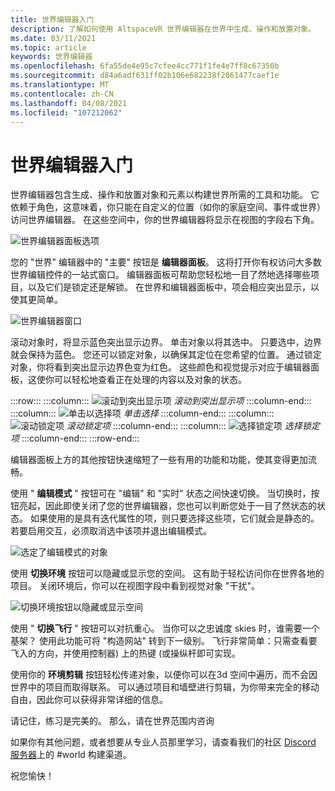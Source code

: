 ```yaml
---
title: 世界编辑器入门
description: 了解如何使用 AltspaceVR 世界编辑器在世界中生成、操作和放置对象。
ms.date: 03/11/2021
ms.topic: article
keywords: 世界编辑器
ms.openlocfilehash: 6fa55de4e95c7cfee4cc771f1fe4e7ff8c67350b
ms.sourcegitcommit: d84a6adf631ff02b106e682238f2861477caef1e
ms.translationtype: MT
ms.contentlocale: zh-CN
ms.lasthandoff: 04/08/2021
ms.locfileid: "107212062"
---
```

# <a name="getting-started-with-the-world-editor"></a>世界编辑器入门

世界编辑器包含生成、操作和放置对象和元素以构建世界所需的工具和功能。 它依赖于角色，这意味着，你只能在自定义的位置（如你的家庭空间、事件或世界）访问世界编辑器。 在这些空间中，你的世界编辑器将显示在视图的字段右下角。

![世界编辑器面板选项](images/world-editor-img-01.png)

您的 "世界" 编辑器中的 "主要" 按钮是 **编辑器面板**。 这将打开你有权访问大多数世界编辑控件的一站式窗口。 编辑器面板可帮助您轻松地一目了然地选择哪些项目，以及它们是锁定还是解锁。 在世界和编辑器面板中，项会相应突出显示，以使其更简单。 

![世界编辑器窗口](images/world-editor-img-02.png)

滚动对象时，将显示蓝色突出显示边界。 单击对象以将其选中。 只要选中，边界就会保持为蓝色。 您还可以锁定对象，以确保其定位在您希望的位置。 通过锁定对象，你将看到突出显示边界色变为红色。 这些颜色和视觉提示对应于编辑器面板，这使你可以轻松地查看正在处理的内容以及对象的状态。

:::row:::
    :::column:::
       ![滚动到突出显示项 ](images/world-editor-img-03.png) *滚动到突出显示项*
    :::column-end:::
    :::column:::
       ![单击以选择项 ](images/world-editor-img-04.png) *单击选择*
    :::column-end:::
    :::column:::
       ![滚动锁定项 ](images/world-editor-img-05.png) *滚动锁定项*
    :::column-end:::
    :::column:::
       ![选择锁定项 ](images/world-editor-img-06.png)
     *选择锁定项*
    :::column-end:::
:::row-end:::

编辑器面板上方的其他按钮快速缩短了一些有用的功能和功能，使其变得更加流畅。 

使用 " **编辑模式** " 按钮可在 "编辑" 和 "实时" 状态之间快速切换。 当切换时，按钮亮起，因此即使关闭了您的世界编辑器，您也可以判断您处于一目了然状态的状态。 如果使用的是具有迭代属性的项，则只要选择这些项，它们就会是静态的。 若要启用交互，必须取消选中该项并退出编辑模式。

![选定了编辑模式的对象](images/world-editor-img-07.png)

使用 **切换环境** 按钮可以隐藏或显示您的空间。 这有助于轻松访问你在世界各地的项目。 关闭环境后，你可以在视图字段中看到视觉对象 "干扰"。

![切换环境按钮以隐藏或显示空间](images/world-editor-img-08.png)

使用 " **切换飞行** " 按钮可以对抗重心。 当你可以之忠诚度 skies 时，谁需要一个基架？ 使用此功能可将 "构造网站" 转到下一级别。 飞行非常简单：只需查看要飞入的方向，并使用控制器) 上的热键 (或操纵杆即可实现。 

使用你的 **环境剪辑** 按钮轻松传递对象，以便你可以在3d 空间中遍历，而不会因世界中的项目而取得联系。 可以通过项目和墙壁进行剪辑，为你带来完全的移动自由，因此你可以获得非常详细的信息。  

请记住，练习是完美的。 那么，请在世界范围内咨询 

如果你有其他问题，或者想要从专业人员那里学习，请查看我们的社区 [Discord 服务器](https://discord.com/invite/altspacevr)上的 #world 构建渠道。 

祝您愉快！